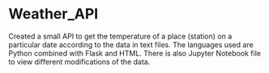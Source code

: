 # Weather_API

Created a small API to get the temperature of a place (station) on a particular date according to the data in text files.
The languages used are Python combined with Flask and HTML. There is also Jupyter Notebook file to view different modifications of the data.
